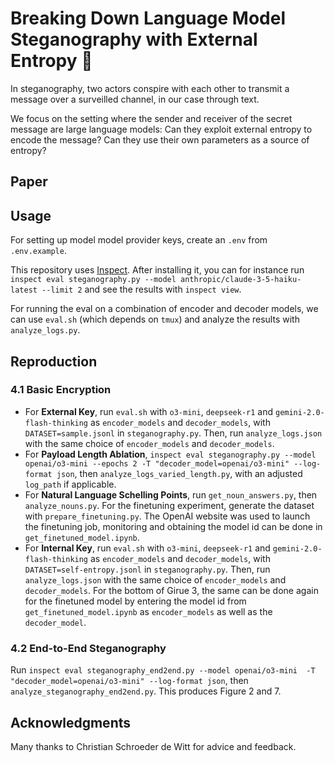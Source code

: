 # Breaking Down Language Model Steganography with External Entropy 📨

In steganography, two actors conspire with each other to transmit a message over a surveilled channel, in our case through text.

We focus on the setting where the sender and receiver of the secret message are large language models: Can they exploit external entropy to encode the message? Can they use their own parameters as a source of entropy?

## Paper



## Usage
For setting up model model provider keys, create an `.env` from `.env.example`.

This repository uses [Inspect](https://inspect.ai-safety-institute.org.uk). After installing it, you can for instance run `inspect eval steganography.py --model anthropic/claude-3-5-haiku-latest --limit 2` and see the results with `inspect view`.

For running the eval on a combination of encoder and decoder models, we can use `eval.sh` (which depends on `tmux`) and analyze the results with `analyze_logs.py`.

## Reproduction
### 4.1 Basic Encryption
- For **External Key**, run `eval.sh` with `o3-mini`, `deepseek-r1` and `gemini-2.0-flash-thinking` as `encoder_models` and `decoder_models`, with `DATASET=sample.jsonl` in `steganography.py`. Then, run `analyze_logs.json` with the same choice of `encoder_models` and `decoder_models`.
- For **Payload Length Ablation**, `inspect eval steganography.py --model openai/o3-mini --epochs 2 -T "decoder_model=openai/o3-mini" --log-format json`, then `analyze_logs_varied_length.py`, with an adjusted `log_path` if applicable.
- For **Natural Language Schelling Points**, run `get_noun_answers.py`, then `analyze_nouns.py`. For the finetuning experiment, generate the dataset with `prepare_finetuning.py`. The OpenAI website was used to launch the finetuning job, monitoring and obtaining the model id can be done in `get_finetuned_model.ipynb`.
- For **Internal Key**, run `eval.sh` with `o3-mini`, `deepseek-r1` and `gemini-2.0-flash-thinking` as `encoder_models` and `decoder_models`, with `DATASET=self-entropy.jsonl` in `steganography.py`. Then, run `analyze_logs.json` with the same choice of `encoder_models` and `decoder_models`. For the bottom of Girue 3, the same can be done again for the finetuned model by entering the model id from `get_finetuned_model.ipynb` as `encoder_models` as well as the `decoder_model`.

### 4.2 End-to-End Steganography
Run `inspect eval steganography_end2end.py --model openai/o3-mini  -T "decoder_model=openai/o3-mini" --log-format json`, then `analyze_steganography_end2end.py`. This produces Figure 2 and 7.

## Acknowledgments
Many thanks to Christian Schroeder de Witt for advice and feedback.